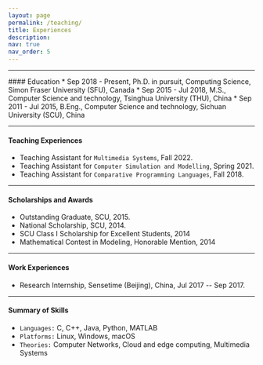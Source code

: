 ```yaml
---
layout: page
permalink: /teaching/
title: Experiences
description:
nav: true
nav_order: 5
---
```




<hr>
#### Education
* Sep 2018 - Present, Ph.D. in pursuit, Computing Science, Simon Fraser University (SFU), Canada
* Sep 2015 - Jul 2018, M.S., Computer Science and technology, Tsinghua University (THU), China
* Sep 2011 - Jul 2015, B.Eng., Computer Science and technology, Sichuan University (SCU), China
<hr>



#### Teaching Experiences

* Teaching Assistant for `Multimedia Systems`, Fall 2022.
* Teaching Assistant for `Computer Simulation and Modelling`, Spring 2021.
* Teaching Assistant for `Comparative Programming Languages`, Fall 2018.

<hr>



#### Scholarships and Awards

<ul>
	<li> Outstanding Graduate, SCU, 2015. </li>
	<li> National Scholarship, SCU, 2014. </li>
	<li> SCU Class I Scholarship for Excellent Students, 2014 </li>
	<li> Mathematical Contest in Modeling, Honorable Mention, 2014 </li>
</ul>


<hr>


#### Work Experiences

<ul>
	<li> Research Internship, Sensetime (Beijing), China,  Jul 2017 -- Sep 2017. </li>
</ul>


<hr>


#### Summary of Skills

* `Languages:` C, C++, Java, Python, MATLAB
* `Platforms:` Linux, Windows, macOS
* `Theories:` Computer Networks, Cloud and edge computing, Multimedia Systems
